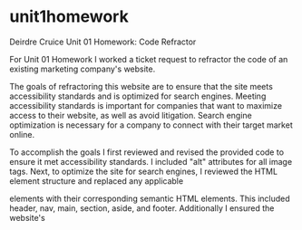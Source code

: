 # unit1homework

Deirdre Cruice Unit 01 Homework: Code Refractor

For Unit 01 Homework I worked a ticket request to refractor the code of an existing marketing company's website.     

The goals of refractoring this website are to ensure that the site meets accessibility standards and is optimized for search engines.  Meeting accessibility standards is important for companies that want to maximize access to their website, as well as avoid litigation.  Search engine optimization is necessary for a company to connect with their target market online. 

To accomplish the goals I first reviewed and revised the provided code to ensure it met accessibility standards.  I included "alt" attributes for all image tags.  Next, to optimize the site for search engines, I reviewed the HTML element structure and replaced any applicable <div> elements with their corresponding semantic HTML elements.  This included header, nav, main, section, aside, and footer.  Additionally I ensured the website's <title> element was descriptive and appropriate.  

Lastly upon review of my changes, I realized some of the CSS styling had been broken by my structural HTML changes.  I reviewed and revised the CSS to ensure it was up to date with my HTML element changes.  Upon further review of the CSS I realized it could be consolidated and reorganized to be cleaner and simpler.  I combined selectors and declarations into singular rules where I found duplication.  Additionally I reorganized by moving a section of styling up in the file to match the HTML layout.  

I am interested in any feedback on my work and any areas of the code that could have been improved beyond what I did.  
